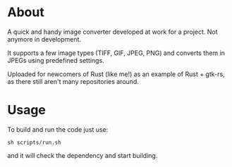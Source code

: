 # About
A quick and handy image converter developed at work for a project. Not anymore in development.

It supports a few image types (TIFF, GIF, JPEG, PNG) and converts them in JPEGs using predefined settings.

Uploaded for newcomers of Rust (like me!) as an example of Rust + gtk-rs, as there still aren't many repositories around.

# Usage
To build and run the code just use:

```sh scripts/run.sh```

and it will check the dependency and start building.
